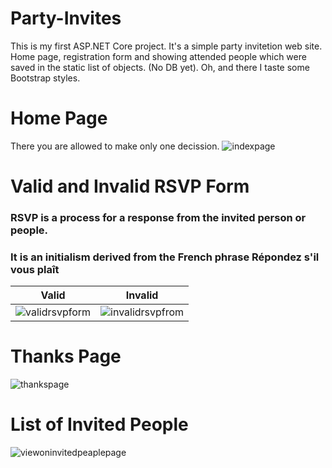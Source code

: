 # Party-Invites
This is my first ASP.NET Core project. It's a simple party invitetion web site. Home page, registration form and showing attended people which were saved in the static list of objects. (No DB yet). Oh, and there I taste some Bootstrap styles.

# Home Page
There you are allowed to make only one decission.
![indexpage](https://user-images.githubusercontent.com/24496601/37935575-b4362430-315a-11e8-9da1-e799af286059.png)

# Valid and Invalid RSVP Form
### RSVP is a process for a response from the invited person or people. 
### It is an initialism derived from the French phrase Répondez s'il vous plaît
| Valid | Invalid |
|-------|---------|
|![validrsvpform](https://user-images.githubusercontent.com/24496601/37935766-71f0180a-315b-11e8-9ca4-2ec08a868387.png)|![invalidrsvpfrom](https://user-images.githubusercontent.com/24496601/37935764-6e668610-315b-11e8-80af-031ce81c99d9.png)|

# Thanks Page
![thankspage](https://user-images.githubusercontent.com/24496601/37935771-759be984-315b-11e8-899d-3ec4257df9e6.png)

# List of Invited People
![viewoninvitedpeaplepage](https://user-images.githubusercontent.com/24496601/37935773-780fdbc6-315b-11e8-8117-d38b37993e44.png)

